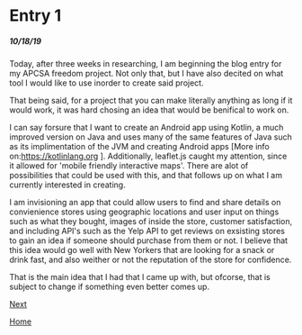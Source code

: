 # Entry 1
##### 10/18/19

Today, after three weeks in researching, I am beginning the blog entry for my APCSA freedom project. Not only that,
but I have also decited on what tool I would like to use inorder to create said project.

That being said, for a project
that you can make literally anything as long if it would work, it was hard chosing an idea that would be benifical to
work on.

I can say forsure that I want to create an Android app using Kotlin, a much improved version on Java and uses many of
the same features of Java such as its implimentation of the JVM and creating Android apps [More info on:https://kotlinlang.org ].
Additionally, leaflet.js caught my attention, since it allowed for 'mobile friendly interactive maps'. There are alot of
possibilities that could be used with this, and that follows up on what I am currently interested in creating.

I am invisioning an app that could allow users to find and share details on convienience stores using geographic locations
and user input on things such as what they bought, images of inside the store, customer satisfaction, and including API's
such as the Yelp API to get reviews on exsisting stores to gain an idea if someone should purchase from them or not.
I believe that this idea would go well with New Yorkers that are looking for a snack or drink fast, and also weither or not
the reputation of the store for confidence.

That is the main idea that I had that I came up with, but ofcorse, that is subject to change if something even better comes up.


[Next](entry02.md)

[Home](../README.md)
